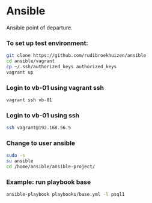 # Ansible

Ansible point of departure.

### To set up test environment:

```sh
git clone https://github.com/rudibroekhuizen/ansible
cd ansible/vagrant
cp ~/.ssh/authorized_keys authorized_keys
vagrant up
```

### Login to vb-01 using vagrant ssh
```bash
vagrant ssh vb-01
```

### Login to vb-01 using ssh
```bash
ssh vagrant@192.168.56.5
```

### Change to user ansible
```bash
sudo -s
su ansible
cd /home/ansible/ansible-project/
```

### Example: run playbook base 
```bash
ansible-playbook playbooks/base.yml -l psql1
```
